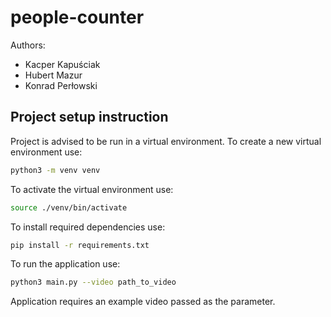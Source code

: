 # people-counter

Authors:
- Kacper Kapuściak
- Hubert Mazur
- Konrad Perłowski

## Project setup instruction

Project is advised to be run in a virtual environment.
To create a new virtual environment use:
```bash
python3 -m venv venv
```

To activate the virtual environment use:
```bash
source ./venv/bin/activate
```

To install required dependencies use:
```bash
pip install -r requirements.txt
```

To run the application use:
```bash
python3 main.py --video path_to_video
```

Application requires an example video passed as the parameter.